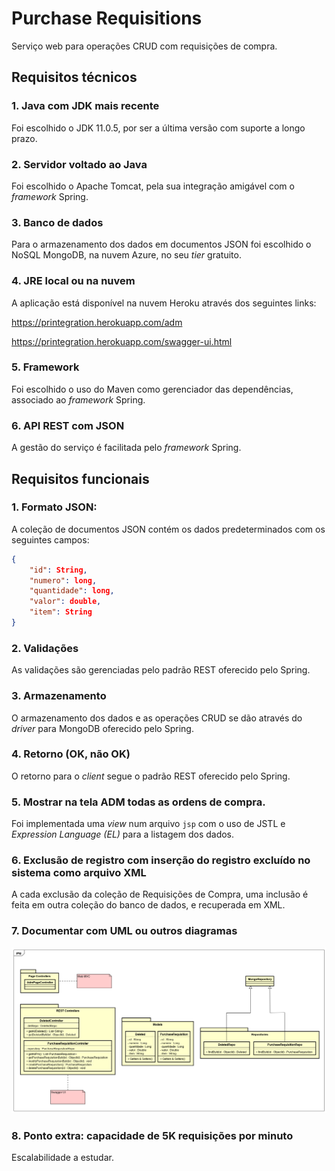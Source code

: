 # Purchase Requisitions

Serviço web para operações CRUD com requisições de compra.

## Requisitos técnicos

### 1. Java com JDK mais recente
Foi escolhido o JDK 11.0.5, por ser a última versão com suporte a longo prazo.

### 2. Servidor voltado ao Java
Foi escolhido o Apache Tomcat, pela sua integração amigável com o *framework* Spring.

### 3. Banco de dados
Para o armazenamento dos dados em documentos JSON foi escolhido o NoSQL MongoDB, na nuvem Azure, no seu *tier* gratuito.

### 4. JRE local ou na nuvem
A aplicação está disponível na nuvem Heroku através dos seguintes links:

https://printegration.herokuapp.com/adm

https://printegration.herokuapp.com/swagger-ui.html

### 5. Framework
Foi escolhido o uso do Maven como gerenciador das dependências, associado ao *framework* Spring.

### 6. API REST com JSON
A gestão do serviço é facilitada pelo *framework* Spring.

## Requisitos funcionais

### 1. Formato JSON:
A coleção de documentos JSON contém os dados predeterminados com os seguintes campos:

```json
{
	"id": String,
	"numero": long,
	"quantidade": long,
	"valor": double,
	"item": String
}
```

### 2. Validações
As validações são gerenciadas pelo padrão REST oferecido pelo Spring.

### 3. Armazenamento
O armazenamento dos dados e as operações CRUD se dão através do *driver* para MongoDB oferecido pelo Spring.

### 4. Retorno (OK, não OK)
O retorno para o *client* segue o padrão REST oferecido pelo Spring.

### 5. Mostrar na tela ADM todas as ordens de compra.
Foi implementada uma *view* num arquivo ```jsp``` com o uso de JSTL e *Expression Language (EL)* para a listagem dos dados.

### 6. Exclusão de registro com inserção do registro excluído no sistema como arquivo XML
A cada exclusão da coleção de Requisições de Compra, uma inclusão é feita em outra coleção do banco de dados, e recuperada em XML.

### 7. Documentar com UML ou outros diagramas
![image](images/UML.png)

### 8. Ponto extra: capacidade de 5K requisições por minuto
Escalabilidade a estudar.

